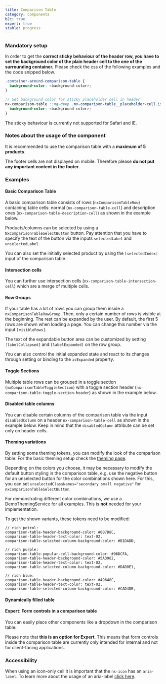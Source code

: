 ```yaml
---
title: Comparison Table
category: components
b2c: true
expert: true
stable: progress
---
```


### Mandatory setup

In order to get the **correct sticky behaviour of the header row, you have to set the background color of the plain header cell to the one of the surrounding container.** Please check the css of the following examples and the code snipped below.

```scss
.container-around-comparison-table {
  background-color: <background-color>;
}

// Set background color for sticky placeholder cell in header
nx-comparison-table ::ng-deep .nx-comparison-table__placeholder-cell.is-sticky {
  background-color: <background-color>;
}
```

The sticky behaviour is currently not supported for Safari and IE.

### Notes about the usage of the component

It is recommended to use the comparison table with a **maximum of 5 products**.

The footer cells are not displayed on mobile. Therefore please **do not put any important content in the footer**.

### Examples

#### Basic Comparison Table

A basic comparison table consists of rows (`nxComparisonTableRow`) containing table cells: normal (`nx-comparison-table-cell`) and description ones (`nx-comparison-table-description-cell`) as shown in the example below.

Products/columns can be selected by using a `NxComparisonTableSelectButton` button. Pay attention that you have to specify the text of the button via the inputs `selectedLabel` and `unselectedLabel`.

You can also set the initially selected product by using the `[selectedIndex]` input of the comparison table.

<!-- example(comparison-table) -->

#### Intersection cells

You can further use intersection cells (`nx-comparison-table-intersection-cell`) which are a merge of multiple cells.

<!-- example(comparison-table-with-intersection) -->

#### Row Groups

If your table has a lot of rows you can group them inside a `nxComparisonTableRowGroup`. Then, only a certain number of rows is visible at the beginning. The rest can be expanded by the user. By default, the first 5 rows are shown when loading a page. You can change this number via the input `[visibleRows]`.

The text of the expandable button area can be customized by setting `[labelCollapsed]` and `[labelExpanded]` on the row group.

You can also control the initial expanded state and react to its changes through setting or binding to the `isExpanded` property.

<!-- example(comparison-table-row-group) -->

#### Toggle Sections

Multiple table rows can be grouped in a toggle section (`nxComparisonTableToggleSection`) with a toggle section header (`nx-comparison-table-toggle-section-header`) as shown in the example below.

<!-- example(comparison-table-with-toggle-sections) -->

#### Disabled table columns

You can disable certain columns of the comparison table via the input `disabledColumn` on a header `nx-comparison-table-cell` as shown in the example below. Keep in mind that the `disabledColumn` attribute can be set only on header cells.

<!-- example(comparison-table-disabled-columns) -->

<div class="docs-private">

#### Theming variations

By setting some theming tokens, you can modify the look of the comparison table. For the basic theming setup check the [theming page](./documentation/theming). 

Depending on the colors you choose, it may be necessary to modify the default button styling in the comparison table, e.g. use the negative button for an unselected button for the color combinations shown here. For this, you can set `unselectedClassNames="secondary small negative"` for `nxComparisonTableSelectButton`.

For demonstrating different color combinations, we use a DemoThemingService for all examples. This is **not** needed for your implementation.

<!-- example(comparison-table-modify-theming) -->

To get the shown variants, these tokens need to be modified:

```
// rich petrol:
comparison-table-header-background-color: #007D8C,
comparison-table-header-text-color: text-02,
comparison-table-selected-column-background-color: #B1DADD,

// rich purple:
comparison-table-popular-cell-background-color: #96DCFA,
comparison-table-header-background-color: #5A3982,
comparison-table-header-text-color: text-02,
comparison-table-selected-column-background-color: #DAD0E1,

// rich blue:
comparison-table-header-background-color: #49648C,
comparison-table-header-text-color: text-02,
comparison-table-selected-column-background-color: #CAD4DE,
```

</div>

#### Dynamically filled table

<!-- example(comparison-table-dynamic) -->

<div class="docs-expert-container">

#### Expert: Form controls in a comparison table

You can easily place other components like a dropdown in the comparison table:

Please note that **this is an option for Expert**. This means that form controls inside the comparison table are currently only intended for internal and not for client-facing applications.

<!-- example(comparison-table-form-elements) -->

</div>

### Accessibility
When using an icon-only cell it is important that the `nx-icon` has an `aria-label`. To learn more about the usage of an aria-label [click here](./documentation/accessibility/overview#usage-of-aria-label).

